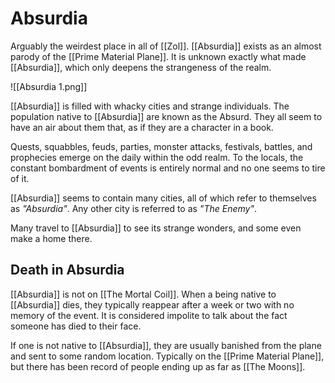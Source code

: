 # Absurdia
Arguably the weirdest place in all of [[Zol]]. [[Absurdia]] exists as an almost parody of the [[Prime Material Plane]]. It is unknown exactly what made [[Absurdia]], which only deepens the strangeness of the realm.

![[Absurdia 1.png]]

[[Absurdia]] is filled with whacky cities and strange individuals. The population native to [[Absurdia]] are known as the Absurd. They all seem to have an air about them that, as if they are a character in a book.

Quests, squabbles, feuds, parties, monster attacks, festivals, battles, and prophecies emerge on the daily within the odd realm. To the locals, the constant bombardment of events is entirely normal and no one seems to tire of it.

[[Absurdia]] seems to contain many cities, all of which refer to themselves as *"Absurdia"*. Any other city is referred to as *"The Enemy"*. 

Many travel to [[Absurdia]] to see its strange wonders, and some even make a home there.

## Death in Absurdia
[[Absurdia]] is not on [[The Mortal Coil]]. When a being native to [[Absurdia]] dies, they typically reappear after a week or two with no memory of the event. It is considered impolite to talk about the fact someone has died to their face. 

If one is not native to [[Absurdia]], they are usually banished from the plane and sent to some random location. Typically  on the [[Prime Material Plane]], but there has been record of people ending up as far as [[The Moons]].